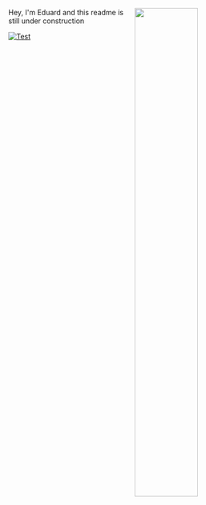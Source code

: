 [<img align="right" width="50%" src="https://github-readme-stats.vercel.app/api?username=eduardstal&theme=dark&show_icons=true">](https://metrics.lecoq.io/eduardstal?template=classic)

Hey, I'm Eduard and this readme is still under construction


[![Test][snake-animation]](https://stal.uk)



[linkedin-shield]: https://img.shields.io/badge/-LinkedIn-black.svg?style=for-the-badge&logo=linkedin&colorB=555
[linkedin-url]: https://www.linkedin.com/in/eduardstal/
[snake-animation]: https://raw.githubusercontent.com/eduardstal/profile/snake/github-snake.svg

